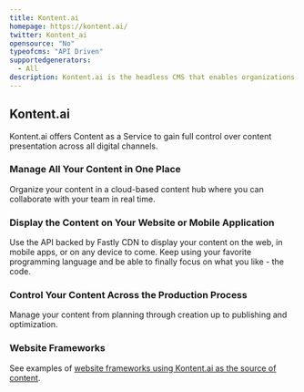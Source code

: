 ```yaml
---
title: Kontent.ai
homepage: https://kontent.ai/
twitter: Kontent_ai
opensource: "No"
typeofcms: "API Driven"
supportedgenerators:
  - All
description: Kontent.ai is the headless CMS that enables organizations to govern all things content to deliver standout experiences, now and in the future.
---
```

## Kontent.ai

Kontent.ai offers Content as a Service to gain full control over content presentation across all digital channels.

### Manage All Your Content in One Place

Organize your content in a cloud-based content hub where you can collaborate with your team in real time.

### Display the Content on Your Website or Mobile Application

Use the API backed by Fastly CDN to display your content on the web, in mobile apps, or on any device to come. Keep using your favorite programming language and be able to finally focus on what you like - the code.

### Control Your Content Across the Production Process

Manage your content from planning through creation up to publishing and optimization.

### Website Frameworks

See examples of [website frameworks using Kontent.ai as the source of content](https://docs.kontent.ai/tutorials/develop-apps/optimize-your-app/static-sites).

